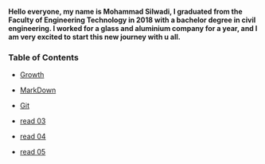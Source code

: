 **Hello everyone, my name is Mohammad Silwadi, I graduated from the Faculty of Engineering Technology in 2018  with a bachelor degree in civil engineering.
I worked for a glass and aluminium company for a year, and I am very excited to start this new journey with u all.**
### Table of Contents  
* [Growth](https://mohammadsilwadi.github.io/reading-notes/growth)

+ [MarkDown](https://mohammadsilwadi.github.io/reading-notes/markdown)

 - [Git](https://mohammadsilwadi.github.io/reading-notes/git)

 + [read 03](https://mohammadsilwadi.github.io/reading-notes/read03)
 
 + [read 04](https://mohammadsilwadi.github.io/reading-notes/read04)
 
 + [read 05](https://mohammadsilwadi.github.io/reading-notes/read05)
